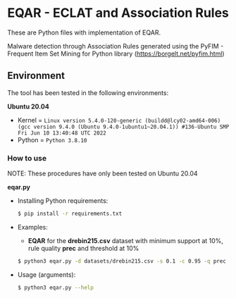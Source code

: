 # EQAR - ECLAT and Association Rules

These are Python files with implementation of EQAR.

Malware detection through Association Rules generated using the PyFIM - Frequent Item Set Mining for Python library (https://borgelt.net/pyfim.html)

## Environment

The tool has been tested in the following environments:

**Ubuntu 20.04**

- Kernel = `Linux version 5.4.0-120-generic (buildd@lcy02-amd64-006) (gcc version 9.4.0 (Ubuntu 9.4.0-1ubuntu1~20.04.1)) #136-Ubuntu SMP Fri Jun 10 13:40:48 UTC 2022`
- Python = `Python 3.8.10`

### How to use

NOTE: These procedures have only been tested on Ubuntu 20.04

**eqar.py**
- Installing Python requirements:
    ```sh
    $ pip install -r requirements.txt
    ```

- Examples:
    - **EQAR** for the **drebin215.csv** dataset with minimum support at 10%, rule quality **prec** and threshold at 10%
    ```sh
    $ python3 eqar.py -d datasets/drebin215.csv -s 0.1 -c 0.95 -q prec -t 0.1
    ```

- Usage (arguments):
    ```sh
    $ python3 eqar.py --help
    ```
